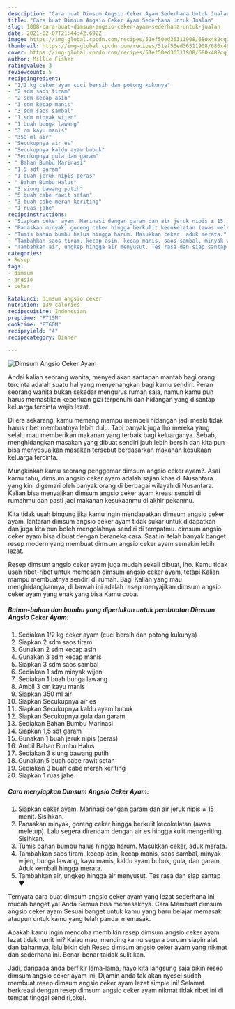 ```yaml
---
description: "Cara buat Dimsum Angsio Ceker Ayam Sederhana Untuk Jualan"
title: "Cara buat Dimsum Angsio Ceker Ayam Sederhana Untuk Jualan"
slug: 1008-cara-buat-dimsum-angsio-ceker-ayam-sederhana-untuk-jualan
date: 2021-02-07T21:44:42.692Z
image: https://img-global.cpcdn.com/recipes/51ef50ed36311908/680x482cq70/dimsum-angsio-ceker-ayam-foto-resep-utama.jpg
thumbnail: https://img-global.cpcdn.com/recipes/51ef50ed36311908/680x482cq70/dimsum-angsio-ceker-ayam-foto-resep-utama.jpg
cover: https://img-global.cpcdn.com/recipes/51ef50ed36311908/680x482cq70/dimsum-angsio-ceker-ayam-foto-resep-utama.jpg
author: Millie Fisher
ratingvalue: 3
reviewcount: 5
recipeingredient:
- "1/2 kg ceker ayam cuci bersih dan potong kukunya"
- "2 sdm saos tiram"
- "2 sdm kecap asin"
- "3 sdm kecap manis"
- "3 sdm saos sambal"
- "1 sdm minyak wijen"
- "1 buah bunga lawang"
- "3 cm kayu manis"
- "350 ml air"
- "Secukupnya air es"
- "Secukupnya kaldu ayam bubuk"
- "Secukupnya gula dan garam"
- " Bahan Bumbu Marinasi"
- "1,5 sdt garam"
- "1 buah jeruk nipis peras"
- " Bahan Bumbu Halus"
- "3 siung bawang putih"
- "5 buah cabe rawit setan"
- "3 buah cabe merah keriting"
- "1 ruas jahe"
recipeinstructions:
- "Siapkan ceker ayam. Marinasi dengan garam dan air jeruk nipis ± 15 menit. Sisihkan."
- "Panaskan minyak, goreng ceker hingga berkulit kecokelatan (awas meletup). Lalu segera direndam dengan air es hingga kulit mengeriting. Sisihkan."
- "Tumis bahan bumbu halus hingga harum. Masukkan ceker, aduk merata."
- "Tambahkan saos tiram, kecap asin, kecap manis, saos sambal, minyak wijen, bunga lawang, kayu manis, kaldu ayam bubuk, gula, dan garam. Aduk kembali hingga merata."
- "Tambahkan air, ungkep hingga air menyusut. Tes rasa dan siap santap ❤"
categories:
- Resep
tags:
- dimsum
- angsio
- ceker

katakunci: dimsum angsio ceker 
nutrition: 139 calories
recipecuisine: Indonesian
preptime: "PT15M"
cooktime: "PT60M"
recipeyield: "4"
recipecategory: Dinner

---
```



![Dimsum Angsio Ceker Ayam](https://img-global.cpcdn.com/recipes/51ef50ed36311908/680x482cq70/dimsum-angsio-ceker-ayam-foto-resep-utama.jpg)

Andai kalian seorang wanita, menyediakan santapan mantab bagi orang tercinta adalah suatu hal yang menyenangkan bagi kamu sendiri. Peran seorang  wanita bukan sekedar mengurus rumah saja, namun kamu pun harus memastikan keperluan gizi terpenuhi dan hidangan yang disantap keluarga tercinta wajib lezat.

Di era  sekarang, kamu memang mampu membeli hidangan jadi meski tidak harus ribet membuatnya lebih dulu. Tapi banyak juga lho mereka yang selalu mau memberikan makanan yang terbaik bagi keluarganya. Sebab, menghidangkan masakan yang dibuat sendiri jauh lebih bersih dan kita pun bisa menyesuaikan masakan tersebut berdasarkan makanan kesukaan keluarga tercinta. 



Mungkinkah kamu seorang penggemar dimsum angsio ceker ayam?. Asal kamu tahu, dimsum angsio ceker ayam adalah sajian khas di Nusantara yang kini digemari oleh banyak orang di berbagai wilayah di Nusantara. Kalian bisa menyajikan dimsum angsio ceker ayam kreasi sendiri di rumahmu dan pasti jadi makanan kesukaanmu di akhir pekanmu.

Kita tidak usah bingung jika kamu ingin mendapatkan dimsum angsio ceker ayam, lantaran dimsum angsio ceker ayam tidak sukar untuk didapatkan dan juga kita pun boleh mengolahnya sendiri di tempatmu. dimsum angsio ceker ayam bisa dibuat dengan beraneka cara. Saat ini telah banyak banget resep modern yang membuat dimsum angsio ceker ayam semakin lebih lezat.

Resep dimsum angsio ceker ayam juga mudah sekali dibuat, lho. Kamu tidak usah ribet-ribet untuk memesan dimsum angsio ceker ayam, tetapi Kalian mampu membuatnya sendiri di rumah. Bagi Kalian yang mau menghidangkannya, di bawah ini adalah resep menyajikan dimsum angsio ceker ayam yang enak yang bisa Kamu coba.

<!--inarticleads1-->

##### Bahan-bahan dan bumbu yang diperlukan untuk pembuatan Dimsum Angsio Ceker Ayam:

1. Sediakan 1/2 kg ceker ayam (cuci bersih dan potong kukunya)
1. Siapkan 2 sdm saos tiram
1. Gunakan 2 sdm kecap asin
1. Gunakan 3 sdm kecap manis
1. Siapkan 3 sdm saos sambal
1. Sediakan 1 sdm minyak wijen
1. Sediakan 1 buah bunga lawang
1. Ambil 3 cm kayu manis
1. Siapkan 350 ml air
1. Siapkan Secukupnya air es
1. Siapkan Secukupnya kaldu ayam bubuk
1. Siapkan Secukupnya gula dan garam
1. Sediakan  Bahan Bumbu Marinasi
1. Siapkan 1,5 sdt garam
1. Gunakan 1 buah jeruk nipis (peras)
1. Ambil  Bahan Bumbu Halus
1. Sediakan 3 siung bawang putih
1. Gunakan 5 buah cabe rawit setan
1. Sediakan 3 buah cabe merah keriting
1. Siapkan 1 ruas jahe




<!--inarticleads2-->

##### Cara menyiapkan Dimsum Angsio Ceker Ayam:

1. Siapkan ceker ayam. Marinasi dengan garam dan air jeruk nipis ± 15 menit. Sisihkan.
1. Panaskan minyak, goreng ceker hingga berkulit kecokelatan (awas meletup). Lalu segera direndam dengan air es hingga kulit mengeriting. Sisihkan.
1. Tumis bahan bumbu halus hingga harum. Masukkan ceker, aduk merata.
1. Tambahkan saos tiram, kecap asin, kecap manis, saos sambal, minyak wijen, bunga lawang, kayu manis, kaldu ayam bubuk, gula, dan garam. Aduk kembali hingga merata.
1. Tambahkan air, ungkep hingga air menyusut. Tes rasa dan siap santap ❤




Ternyata cara buat dimsum angsio ceker ayam yang lezat sederhana ini mudah banget ya! Anda Semua bisa memasaknya. Cara Membuat dimsum angsio ceker ayam Sesuai banget untuk kamu yang baru belajar memasak ataupun untuk kamu yang telah pandai memasak.

Apakah kamu ingin mencoba membikin resep dimsum angsio ceker ayam lezat tidak rumit ini? Kalau mau, mending kamu segera buruan siapin alat dan bahannya, lalu bikin deh Resep dimsum angsio ceker ayam yang nikmat dan sederhana ini. Benar-benar taidak sulit kan. 

Jadi, daripada anda berfikir lama-lama, hayo kita langsung saja bikin resep dimsum angsio ceker ayam ini. Dijamin anda tak akan nyesel sudah membuat resep dimsum angsio ceker ayam lezat simple ini! Selamat berkreasi dengan resep dimsum angsio ceker ayam nikmat tidak ribet ini di tempat tinggal sendiri,oke!.

